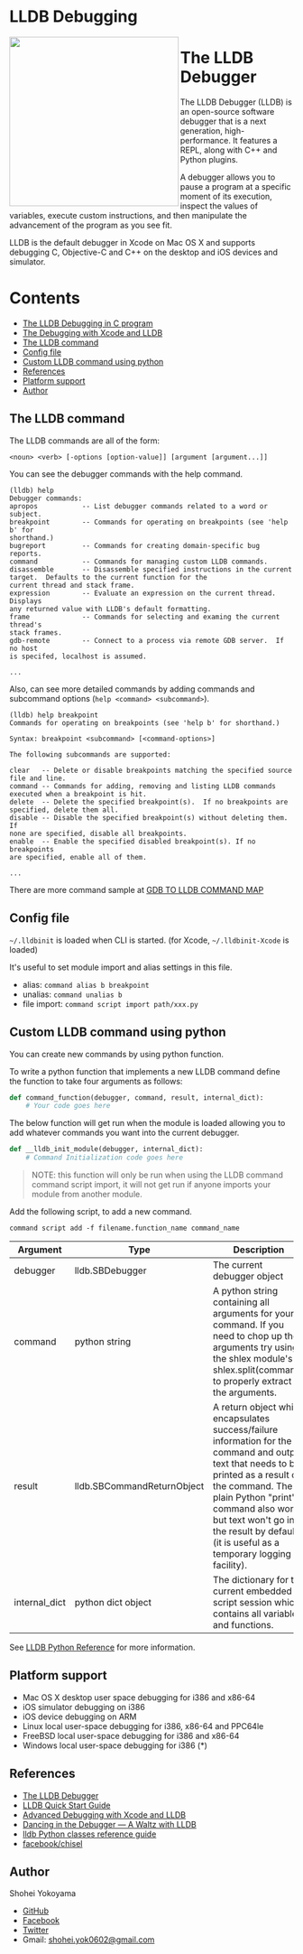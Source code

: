 # LLDB Debugging

<img src="https://github.com/shoheiyokoyama/LLDBDebugging/blob/master/Assets/DragonFull.png" width="300" align="left">

# The LLDB Debugger

The LLDB Debugger (LLDB) is an open-source software debugger that is a next generation, high-performance. It features a REPL, along with C++ and Python plugins.

A debugger allows you to pause a program at a specific moment of its execution, inspect the values of variables, execute custom instructions, and then manipulate the advancement of the program as you see fit. 

LLDB is the default debugger in Xcode on Mac OS X and supports debugging C, Objective-C and C++ on the desktop and iOS devices and simulator.

# Contents

- [The LLDB Debugging in C program](https://github.com/shoheiyokoyama/LLDBDebugging/tree/master/CProgram#the-lldb-debugging-in-c-program)
- [The Debugging with Xcode and LLDB](https://github.com/shoheiyokoyama/LLDBDebugging/tree/master/DBug#the-debugging-with-xcode-and-lldb)
- [The LLDB command](#lldb-command)
- [Config file](#config-file)
- [Custom LLDB command using python](#custom-lldb-command-ussing-python)
- [References](#references)
- [Platform support](#platform-support)
- [Author](#author)


## <a name="lldb-command"> The LLDB command

The LLDB commands are all of the form:

```
<noun> <verb> [-options [option-value]] [argument [argument...]]
```

You can see the debugger commands with the help command.

```
(lldb) help
Debugger commands:
apropos           -- List debugger commands related to a word or subject.
breakpoint        -- Commands for operating on breakpoints (see 'help b' for
shorthand.)
bugreport         -- Commands for creating domain-specific bug reports.
command           -- Commands for managing custom LLDB commands.
disassemble       -- Disassemble specified instructions in the current
target.  Defaults to the current function for the
current thread and stack frame.
expression        -- Evaluate an expression on the current thread.  Displays
any returned value with LLDB's default formatting.
frame             -- Commands for selecting and examing the current thread's
stack frames.
gdb-remote        -- Connect to a process via remote GDB server.  If no host
is specifed, localhost is assumed.

...
```

Also, can see more detailed commands by adding commands and subcommand options (`help <command> <subcommand>`).

```
(lldb) help breakpoint
Commands for operating on breakpoints (see 'help b' for shorthand.)

Syntax: breakpoint <subcommand> [<command-options>]

The following subcommands are supported:

clear   -- Delete or disable breakpoints matching the specified source
file and line.
command -- Commands for adding, removing and listing LLDB commands
executed when a breakpoint is hit.
delete  -- Delete the specified breakpoint(s).  If no breakpoints are
specified, delete them all.
disable -- Disable the specified breakpoint(s) without deleting them.  If
none are specified, disable all breakpoints.
enable  -- Enable the specified disabled breakpoint(s). If no breakpoints
are specified, enable all of them.

...
```

There are more command sample at [GDB TO LLDB COMMAND MAP](https://lldb.llvm.org/lldb-gdb.html)

## <a name="config-file"> Config file

`~/.lldbinit` is loaded when CLI is started. (for Xcode, `~/.lldbinit-Xcode` is loaded)

It's useful to set module import and alias settings in this file.

- alias: `command alias b breakpoint`
- unalias: `command unalias b`
- file import: `command script import path/xxx.py`

##  <a name="custom-lldb-command-ussing-python"> Custom LLDB command using python

You can create new commands by using python function.

To write a python function that implements a new LLDB command define the function to take four arguments as follows:

```python
def command_function(debugger, command, result, internal_dict):
    # Your code goes here
```

The below function will get run when the module is loaded allowing you to add whatever commands you want into the current debugger. 

```python
def __lldb_init_module(debugger, internal_dict):
    # Command Initialization code goes here
```

> NOTE: this function will only be run when using the LLDB command command script import, it will not get run if anyone imports your module from another module. 

Add the following script, to add a new command.

```
command script add -f filename.function_name command_name
```

| Argument | Type | Description |
|---|---|---|
| debugger | lldb.SBDebugger | The current debugger object |
| command | python string | A python string containing all arguments for your command. If you need to chop up the arguments try using the shlex module's shlex.split(command) to properly extract the arguments. |
| result | lldb.SBCommandReturnObject | A return object which encapsulates success/failure information for the command and output text that needs to be printed as a result of the command. The plain Python "print" command also works but text won't go in the result by default (it is useful as a temporary logging facility). |
| internal_dict | python dict object | The dictionary for the current embedded script session which contains all variables and functions. |

See [LLDB Python Reference](https://lldb.llvm.org/python-reference.html) for more information.

## <a name="platform-support"> Platform support

- Mac OS X desktop user space debugging for i386 and x86-64
- iOS simulator debugging on i386
- iOS device debugging on ARM
- Linux local user-space debugging for i386, x86-64 and PPC64le
- FreeBSD local user-space debugging for i386 and x86-64
- Windows local user-space debugging for i386 (*)

## <a name="references"> References

- [The LLDB Debugger](https://lldb.llvm.org/index.html)
- [LLDB Quick Start Guide](https://developer.apple.com/library/archive/documentation/IDEs/Conceptual/gdb_to_lldb_transition_guide/document/Introduction.html#//apple_ref/doc/uid/TP40012917-CH1-SW1)
- [Advanced Debugging with Xcode and LLDB](https://developer.apple.com/videos/play/wwdc2018/412/)
- [Dancing in the Debugger — A Waltz with LLDB](https://www.objc.io/issues/19-debugging/lldb-debugging/#lldb)
- [lldb Python classes reference guide](https://lldb.llvm.org/python_reference/index.html)
- [facebook/chisel](https://github.com/facebook/chisel)

## <a name="author"> Author

Shohei Yokoyama

- [GitHub](https://github.com/shoheiyokoyama)
- [Facebook](https://www.facebook.com/shohei.yokoyama.96)
- [Twitter](https://twitter.com/shoheiyokoyam)
- Gmail: shohei.yok0602@gmail.com
